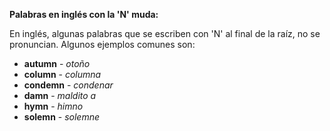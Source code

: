 

**Palabras en inglés con la 'N' muda:**

En inglés, algunas palabras que se escriben con 'N' al final de la raíz,  no se pronuncian. Algunos ejemplos comunes son:

*   **autumn** - *otoño*
*   **column** - *columna*
*   **condemn** - *condenar*
*   **damn** - *maldito a*
*   **hymn** - *himno*
*   **solemn** - *solemne*
